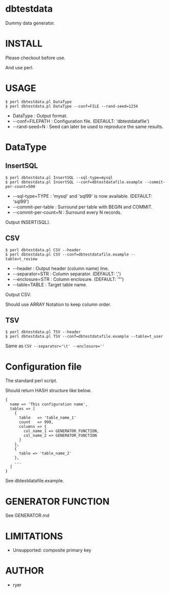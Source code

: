 # dbtestdata

Dummy data generator.

# INSTALL

Please checkout before use.

And use perl.

# USAGE

    $ perl dbtestdata.pl DataType
    $ perl dbtestdata.pl DataType --conf=FILE --rand-seed=1234

* DataType : Output format.
* --conf=FILEPATH : Configuration file. (DEFAULT: 'dbtestdatafile')
* --rand-seed=N : Seed can later be used to reproduce the same results.

# DataType

## InsertSQL

    $ perl dbtestdata.pl InsertSQL --sql-type=mysql
    $ perl dbtestdata.pl InsertSQL --conf=dbtestdatafile.example --commit-per-count=500

* --sql-type=TYPE : 'mysql' and 'sql99' is now available. (DEFAULT: 'sql99')
* --commit-per-table : Surround per table with BEGIN and COMMIT.
* --commit-per-count=N : Surround every N records.

Output INSERT(SQL).

## CSV

    $ perl dbtestdata.pl CSV --header
    $ perl dbtestdata.pl CSV --conf=dbtestdatafile.example --table=t_review

* --header : Output header (column name) line.
* --separator=STR : Column separator. (DEFAULT: ',')
* --enclosure=STR : Column enclosure. (DEFAULT: '"')
* --table=TABLE : Target table name.

Output CSV.

Should use ARRAY Notation to keep column order.

## TSV

    $ perl dbtestdata.pl TSV --header
    $ perl dbtestdata.pl TSV --conf=dbtestdatafile.example --table=t_user

Same as `CSV --separator='\t' --enclosure=''`

# Configuration file

The standard perl script.

Should return HASH structure like below.

    {
      name => 'This configuration name',
      tables => [
        {
          table   => 'table_name_1'
          count   => 999,
          columns => {
            col_name_1 => GENERATOR_FUNCTION,
            col_name_2 => GENERATOR_FUNCTION
          }
        },
        {
          table => 'table_name_2'
        },
        ...
      ]
    }

See dbtestdatafile.example.

# GENERATOR FUNCTION

See GENERATOR.md

# LIMITATIONS

* Unsupported: composite primary key

# AUTHOR

* ryer
